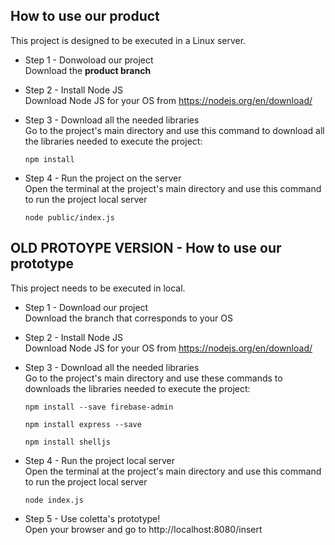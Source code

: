 ## How to use our product
This project is designed to be executed in a Linux server.
* Step 1 - Donwoload our project
  <br/>Download the **product branch**
  
* Step 2 - Install Node JS
  <br/>Download Node JS for your OS from https://nodejs.org/en/download/

* Step 3 -  Download all the needed libraries
  <br/>Go to the project's main directory and use this command to download all the libraries needed to execute the project:
  ```
  npm install
  ```
* Step 4 -  Run the project on the server
  <br/>Open the terminal at the project's main directory and use this command to run the project local server
  ```
  node public/index.js
  ```
## OLD PROTOYPE VERSION - How to use our prototype
This project needs to be executed in local.
* Step 1 - Download our project
  <br/>Download the branch that corresponds to your OS
  
* Step 2 - Install Node JS
  <br/>Download Node JS for your OS from https://nodejs.org/en/download/

* Step 3 -  Download all the needed libraries
  <br/>Go to the project's main directory and use these commands to downloads the libraries needed to execute the project:
  ```
  npm install --save firebase-admin
  ```
  ```
  npm install express --save
  ```
  ```
  npm install shelljs
  ```

* Step 4 -  Run the project local server
  <br/>Open the terminal at the project's main directory and use this command to run the project local server
  ```
  node index.js
  ```
* Step 5 -  Use coletta's prototype!
  <br/>Open your browser and go to http://localhost:8080/insert
